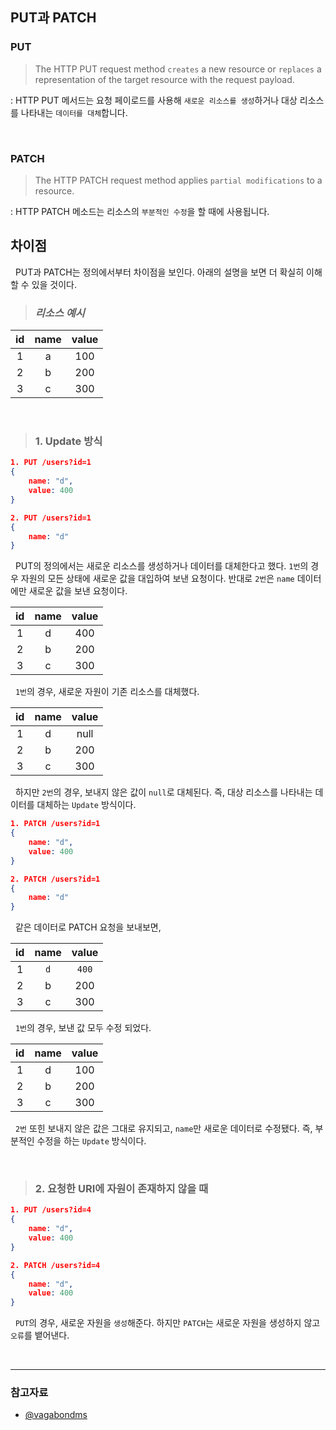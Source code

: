 ## PUT과 PATCH

### PUT

> The HTTP PUT request method `creates` a new resource or `replaces` a representation of the target resource with the request payload.

: HTTP PUT 메서드는 요청 페이로드를 사용해 `새로운 리소스를 생성`하거나 대상 리소스를 나타내는 `데이터를 대체`합니다.

<br>

### PATCH

> The HTTP PATCH request method applies `partial modifications` to a resource.

: HTTP PATCH 메소드는 리소스의 `부분적인 수정`을 할 때에 사용됩니다.

## 차이점

&nbsp; PUT과 PATCH는 정의에서부터 차이점을 보인다. 아래의 설명을 보면 더 확실히 이해할 수 있을 것이다.

> ### _리소스 예시_

| id  | name | value |
| :-: | :--: | :---: |
|  1  |  a   |  100  |
|  2  |  b   |  200  |
|  3  |  c   |  300  |

<br>

> ### 1. Update 방식

```json
1. PUT /users?id=1
{
    name: "d",
    value: 400
}

2. PUT /users?id=1
{
    name: "d"
}
```

&nbsp; PUT의 정의에서는 새로운 리소스를 생성하거나 데이터를 대체한다고 했다. `1번`의 경우 자원의 모든 상태에 새로운 값을 대입하여 보낸 요청이다. 반대로 `2번`은 `name` 데이터에만 새로운 값을 보낸 요청이다.

| id  | name | value |
| :-: | :--: | :---: |
|  1  |  d   |  400  |
|  2  |  b   |  200  |
|  3  |  c   |  300  |

&nbsp; `1번`의 경우, 새로운 자원이 기존 리소스를 대체했다.

| id  | name | value |
| :-: | :--: | :---: |
|  1  |  d   |  null  |
|  2  |  b   |  200  |
|  3  |  c   |  300  |

&nbsp; 하지만 `2번`의 경우, 보내지 않은 값이 `null`로 대체된다. 즉, 대상 리소스를 나타내는 데이터를 대체하는 `Update` 방식이다.

```json
1. PATCH /users?id=1
{
    name: "d",
    value: 400
}

2. PATCH /users?id=1
{
    name: "d"
}
```

&nbsp; 같은 데이터로 PATCH 요청을 보내보면,

| id  | name | value |
| :-: | :--: | :---: |
|  1  | `d`  | `400` |
|  2  |  b   |  200  |
|  3  |  c   |  300  |

&nbsp; `1번`의 경우, 보낸 값 모두 수정 되었다.

| id  | name | value |
| :-: | :--: | :---: |
|  1  |  d   |  100  |
|  2  |  b   |  200  |
|  3  |  c   |  300  |

&nbsp; `2번` 또힌 보내지 않은 값은 그대로 유지되고, `name`만 새로운 데이터로 수정됐다. 즉, 부분적인 수정을 하는 `Update` 방식이다.

<br>

> ### 2. 요청한 URI에 자원이 존재하지 않을 때

```json
1. PUT /users?id=4
{
    name: "d",
    value: 400
}

2. PATCH /users?id=4
{
    name: "d",
    value: 400
}
```

&nbsp; `PUT`의 경우, 새로운 자원을 `생성`해준다. 하지만 `PATCH`는 새로운 자원을 생성하지 않고 `오류`를 뱉어낸다.

<br>

---

### **참고자료**

- [@vagabondms](https://velog.io/@vagabondms/기술-스터디-PUT과-PATCH-차이)
